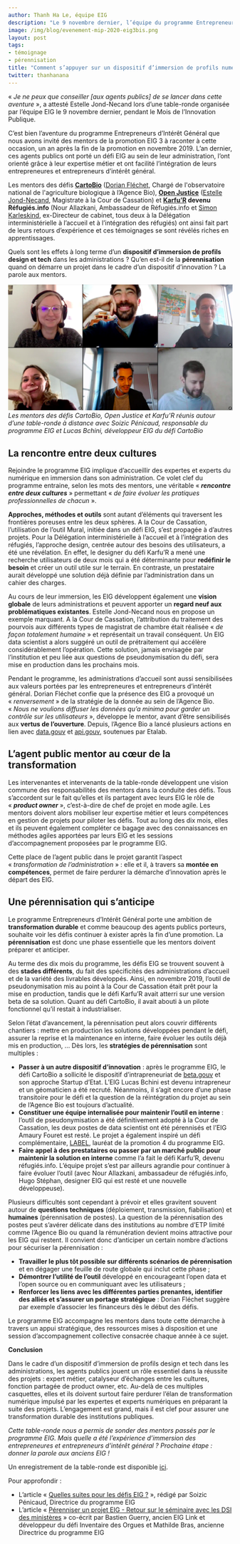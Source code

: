 ```yaml
---
author: Thanh Ha Le, équipe EIG
description: "Le 9 novembre dernier, l’équipe du programme Entrepreneurs d’Intérêt Général a organisé une table-ronde pendant laquelle plusieurs agents publics porteurs de défis EIG 3 ont été invités à raconter leur expérience, un an après la fin de la promotion en novembre 2019. Quels sont les enjeux de l’immersion de profils design et tech dans les administrations ? Quels en sont les bénéfices durables ? Qu’en est-il de la pérennisation des projets développés dans ce cadre ? Vous trouverez dans cet article les principaux apprentissages tirés de leurs témoignages."
image: /img/blog/evenement-mip-2020-eig3bis.png
layout: post
tags:
- témoignage
- pérennisation
title: "Comment s’appuyer sur un dispositif d’immersion de profils numériques pour transformer son administration de façon pérenne ? La parole aux mentors de la promotion EIG 3"
twitter: thanhanana
---
```


« _Je ne peux que conseiller [aux agents publics] de se lancer dans cette aventure_ », a attesté Estelle Jond-Necand lors d’une table-ronde organisée par l’équipe EIG le 9 novembre dernier, pendant le Mois de l’Innovation Publique.

C’est bien l’aventure du programme Entrepreneurs d’Intérêt Général que nous avons invité des mentors de la promotion EIG 3 à raconter à cette occasion, un an après la fin de la promotion en novembre 2019. L’an dernier, ces agents publics ont porté un défi EIG au sein de leur administration, l’ont orienté grâce à leur expertise métier et ont facilité l’intégration de leurs entrepreneures et entrepreneurs d’intérêt général.

Les mentors des défis **[CartoBio](https://entrepreneur-interet-general.etalab.gouv.fr/defis/2019/cartobio.html)** ([Dorian Fléchet](https://entrepreneur-interet-general.etalab.gouv.fr/communaute/2019/dorian-flechet.html), Chargé de l'observatoire national de l'agriculture biologique à l’Agence Bio), **[Open Justice](https://entrepreneur-interet-general.etalab.gouv.fr/defis/2019/openjustice.html)** ([Estelle Jond-Necand](https://entrepreneur-interet-general.etalab.gouv.fr/communaute/2020/estelle-jond-necand.html), Magistrate à la Cour de Cassation) et **[Karfu’R](https://entrepreneur-interet-general.etalab.gouv.fr/defis/2019/karfur.html) devenu Réfugiés.info** (Nour Allazkani, Ambassadeur de Réfugiés.info et [Simon Karleskind](https://entrepreneur-interet-general.etalab.gouv.fr/communaute/2019/simon-karleskind.html), ex-Directeur de cabinet, tous deux à la Délégation interministérielle à l’accueil et à l’intégration des réfugiés) ont ainsi fait part de leurs retours d’expérience et ces témoignages se sont révélés riches en apprentissages.

Quels sont les effets à long terme d’un **dispositif d’immersion de profils design et tech** dans les administrations ? Qu’en est-il de la **pérennisation** quand on démarre un projet dans le cadre d’un dispositif d’innovation ? La parole aux mentors.

![Deux femmes et quatre hommes sont en visioconférence. Tous sourient.](/img/blog/evenement-mip-2020-eig3.png)
_Les mentors des défis CartoBio, Open Justice et Karfu’R réunis autour d’une table-ronde à distance avec Soizic Pénicaud, responsable du programme EIG et Lucas Bchini, développeur EIG du défi CartoBio_

## **La rencontre entre deux cultures**

Rejoindre le programme EIG implique d’accueillir des expertes et experts du numérique en immersion dans son administration. Ce volet clef du programme entraine, selon les mots des mentors, une véritable « **_rencontre entre deux cultures_** » permettant « _de faire évoluer les pratiques professionnelles de chacun_ ».

**Approches, méthodes et outils** sont autant d’éléments qui traversent les frontières poreuses entre les deux sphères. A la Cour de Cassation, l’utilisation de l’outil Mural, initiée dans un défi EIG, s’est propagée à d’autres projets. Pour la Délégation interministérielle à l’accueil et à l’intégration des réfugiés, l’approche design, centrée autour des besoins des utilisateurs, a été une révélation. En effet, le designer du défi Karfu’R a mené une recherche utilisateurs de deux mois qui a été déterminante pour **redéfinir le besoin** et créer un outil utile sur le terrain. En contraste, un prestataire aurait développé une solution déjà définie par l’administration dans un cahier des charges.

Au cours de leur immersion, les EIG développent également une **vision globale** de leurs administrations et peuvent apporter un **regard neuf aux problématiques existantes**. Estelle Jond-Necand nous en propose un exemple marquant. A la Cour de Cassation, l’attribution du traitement des pourvois aux différents types de magistrat de chambre était réalisée « _de façon totalement humaine_ » et représentait un travail conséquent. Un EIG data scientist a alors suggéré un outil de prétraitement qui accélère considérablement l’opération. Cette solution, jamais envisagée par l’institution et peu liée aux questions de pseudonymisation du défi, sera mise en production dans les prochains mois.

Pendant le programme, les administrations d’accueil sont aussi sensibilisées aux valeurs portées par les entrepreneures et entrepreneurs d’intérêt général. Dorian Fléchet confie que la présence des EIG a provoqué un « _renversement_ » de la stratégie de la donnée au sein de l’Agence Bio. « _Nous ne voulions diffuser les données qu’a minima pour garder un contrôle sur les utilisateurs_ », développe le mentor, avant d’être sensibilisés aux **vertus de l’ouverture**. Depuis, l’Agence Bio a lancé plusieurs actions en lien avec [data.gouv](https://www.data.gouv.fr/fr/) et [api.gouv](https://api.gouv.fr/), soutenues par Etalab.

## **L’agent public mentor au cœur de la transformation**

Les intervenantes et intervenants de la table-ronde développent une vision commune des responsabilités des mentors dans la conduite des défis. Tous s’accordent sur le fait qu’elles et ils partagent avec leurs EIG le rôle de « **_product owner_** », c’est-à-dire de chef de projet en mode agile. Les mentors doivent alors mobiliser leur expertise métier et leurs compétences en gestion de projets pour piloter les défis. Tout au long des dix mois, elles et ils peuvent également compléter ce bagage avec des connaissances en méthodes agiles apportées par leurs EIG et les sessions d’accompagnement proposées par le programme EIG.

Cette place de l’agent public dans le projet garantit l’aspect « _transformation de l’administration_ » : elle et il, à travers sa **montée en compétences**, permet de faire perdurer la démarche d’innovation après le départ des EIG.

## **Une pérennisation qui s’anticipe**

Le programme Entrepreneurs d’Intérêt Général porte une ambition de **transformation durable** et comme beaucoup des agents publics porteurs, souhaite voir les défis continuer à exister après la fin d’une promotion. La **pérennisation** est donc une phase essentielle que les mentors doivent préparer et anticiper.  

Au terme des dix mois du programme, les défis EIG se trouvent souvent à des **stades différents**, du fait des spécificités des administrations d’accueil et de la variété des livrables développés. Ainsi, en novembre 2019, l’outil de pseudonymisation mis au point à la Cour de Cassation était prêt pour la mise en production, tandis que le défi Karfu’R avait atterri sur une version beta de sa solution. Quant au défi CartoBio, il avait abouti à un pilote fonctionnel qu’il restait à industrialiser.

Selon l’état d’avancement, la pérennisation peut alors couvrir différents chantiers : mettre en production les solutions développées pendant le défi, assurer la reprise et la maintenance en interne, faire évoluer les outils déjà mis en production, … Dès lors, les **stratégies de pérennisation** sont multiples :
- **Passer à un autre dispositif d’innovation** : après le programme EIG, le défi CartoBio a sollicité le dispositif d’intrapreneuriat de [beta.gouv](https://beta.gouv.fr/) et son approche Startup d’Etat. L’EIG Lucas Bchini est devenu intrapreneur et un géomaticien a été recruté. Néanmoins, il s’agit encore d’une phase transitoire pour le défi et la question de la réintégration du projet au sein de l’Agence Bio est toujours d’actualité.
- **Constituer une équipe internalisée pour maintenir l’outil en interne** : l’outil de pseudonymisation a été définitivement adopté à la Cour de Cassation, les deux postes de data scientist ont été pérennisés et l’EIG Amaury Fouret est resté. Le projet a également inspiré un défi complémentaire, [LABEL](https://entrepreneur-interet-general.etalab.gouv.fr/defis/2020/label.html), lauréat de la promotion 4 du programme EIG.
- **Faire appel à des prestataires ou passer par un marché public pour maintenir la solution en interne** comme l’a fait le défi Karfu’R, devenu réfugiés.info. L’équipe projet s’est par ailleurs agrandie pour continuer à faire évoluer l’outil (avec Nour Allazkani, ambassadeur de réfugiés.info, Hugo Stéphan, designer EIG qui est resté et une nouvelle développeuse).

Plusieurs difficultés sont cependant à prévoir et elles gravitent souvent autour de **questions techniques** (déploiement, transmission, fiabilisation) et **humaines** (pérennisation de postes). La question de la pérennisation des postes peut s’avérer délicate dans des institutions au nombre d’ETP limité comme l’Agence Bio ou quand la rémunération devient moins attractive pour les EIG qui restent. Il convient donc d’anticiper un certain nombre d’actions pour sécuriser la pérennisation :
- **Travailler le plus tôt possible sur différents scénarios de pérennisation** et en dégager une feuille de route globale qui inclut cette phase ;
- **Démontrer l’utilité de l’outil** développé en encourageant l’open data et l’open source ou en communiquant avec les utilisateurs ;
- **Renforcer les liens avec les différentes parties prenantes, identifier des alliés et s’assurer un portage stratégique** : Dorian Fléchet suggère par exemple d’associer les financeurs dès le début des défis.

Le programme EIG accompagne les mentors dans toute cette démarche à travers un appui stratégique, des ressources mises à disposition et une session d’accompagnement collective consacrée chaque année à ce sujet.

**Conclusion**

Dans le cadre d’un dispositif d’immersion de profils design et tech dans les administrations, les agents publics jouent un rôle essentiel dans la réussite des projets : expert métier, catalyseur d’échanges entre les cultures, fonction partagée de product owner, etc. Au-delà de ces multiples casquettes, elles et ils doivent surtout faire perdurer l’élan de transformation numérique impulsé par les expertes et experts numériques en préparant la suite des projets. L’engagement est grand, mais il est clef pour assurer une transformation durable des institutions publiques.

_Cette table-ronde nous a permis de sonder des mentors passés par le programme EIG. Mais quelle a été l’expérience d’immersion des entrepreneures et entrepreneurs d’intérêt général ? Prochaine étape : donner la parole aux anciens EIG !_

Un enregistrement de la table-ronde est disponible [ici](https://www.dailymotion.com/video/x7xtj58).  

Pour approfondir :
- L’article « [Quelles suites pour les défis EIG ?](https://entrepreneur-interet-general.etalab.gouv.fr/blog/2019/05/20/session-perennisation-defis-eig-3.html) », rédigé par Soizic Pénicaud, Directrice du programme EIG 
- L’article « [Pérenniser un projet EIG - Retour sur le séminaire avec les DSI des ministères](https://entrepreneur-interet-general.etalab.gouv.fr/blog/2018/05/24/atelier-construction-plan-actions-avec-les-dsi.html) » co-écrit par Bastien Guerry, ancien EIG Link et développeur du défi Inventaire des Orgues et Mathilde Bras, ancienne Directrice du programme EIG

